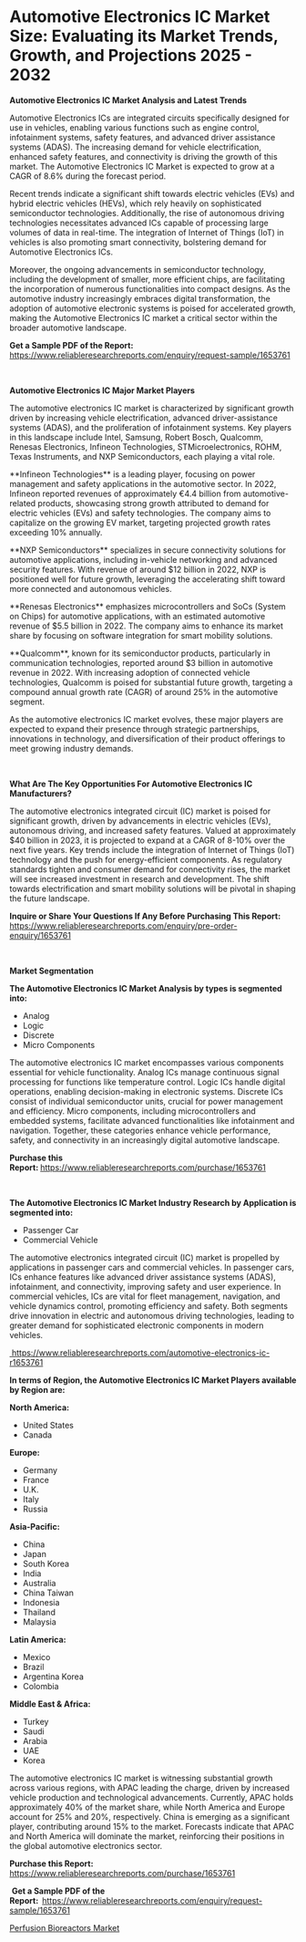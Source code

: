 <p><h1>Automotive Electronics IC Market Size: Evaluating its Market Trends, Growth, and Projections 2025 - 2032</h1></p><p><strong>Automotive Electronics IC Market Analysis and Latest Trends</strong></p>
<p><p>Automotive Electronics ICs are integrated circuits specifically designed for use in vehicles, enabling various functions such as engine control, infotainment systems, safety features, and advanced driver assistance systems (ADAS). The increasing demand for vehicle electrification, enhanced safety features, and connectivity is driving the growth of this market. The Automotive Electronics IC Market is expected to grow at a CAGR of 8.6% during the forecast period.</p><p>Recent trends indicate a significant shift towards electric vehicles (EVs) and hybrid electric vehicles (HEVs), which rely heavily on sophisticated semiconductor technologies. Additionally, the rise of autonomous driving technologies necessitates advanced ICs capable of processing large volumes of data in real-time. The integration of Internet of Things (IoT) in vehicles is also promoting smart connectivity, bolstering demand for Automotive Electronics ICs.</p><p>Moreover, the ongoing advancements in semiconductor technology, including the development of smaller, more efficient chips, are facilitating the incorporation of numerous functionalities into compact designs. As the automotive industry increasingly embraces digital transformation, the adoption of automotive electronic systems is poised for accelerated growth, making the Automotive Electronics IC market a critical sector within the broader automotive landscape.</p></p>
<p><strong>Get a Sample PDF of the Report:&nbsp;</strong> <a href="https://www.reliableresearchreports.com/enquiry/request-sample/1653761?utm_campaign=3137&utm_medium=2&utm_source=Github&utm_content=ia&utm_term=07032025&utm_id=automotive-electronics-ic">https://www.reliableresearchreports.com/enquiry/request-sample/1653761</a></p>
<p>&nbsp;</p>
<p><strong>Automotive Electronics IC Major Market Players</strong></p>
<p><p>The automotive electronics IC market is characterized by significant growth driven by increasing vehicle electrification, advanced driver-assistance systems (ADAS), and the proliferation of infotainment systems. Key players in this landscape include Intel, Samsung, Robert Bosch, Qualcomm, Renesas Electronics, Infineon Technologies, STMicroelectronics, ROHM, Texas Instruments, and NXP Semiconductors, each playing a vital role.</p><p>**Infineon Technologies** is a leading player, focusing on power management and safety applications in the automotive sector. In 2022, Infineon reported revenues of approximately €4.4 billion from automotive-related products, showcasing strong growth attributed to demand for electric vehicles (EVs) and safety technologies. The company aims to capitalize on the growing EV market, targeting projected growth rates exceeding 10% annually.</p><p>**NXP Semiconductors** specializes in secure connectivity solutions for automotive applications, including in-vehicle networking and advanced security features. With revenue of around $12 billion in 2022, NXP is positioned well for future growth, leveraging the accelerating shift toward more connected and autonomous vehicles.</p><p>**Renesas Electronics** emphasizes microcontrollers and SoCs (System on Chips) for automotive applications, with an estimated automotive revenue of $5.5 billion in 2022. The company aims to enhance its market share by focusing on software integration for smart mobility solutions.</p><p>**Qualcomm**, known for its semiconductor products, particularly in communication technologies, reported around $3 billion in automotive revenue in 2022. With increasing adoption of connected vehicle technologies, Qualcomm is poised for substantial future growth, targeting a compound annual growth rate (CAGR) of around 25% in the automotive segment.</p><p>As the automotive electronics IC market evolves, these major players are expected to expand their presence through strategic partnerships, innovations in technology, and diversification of their product offerings to meet growing industry demands.</p></p>
<p>&nbsp;</p>
<p><strong>What Are The Key Opportunities For Automotive Electronics IC Manufacturers?</strong></p>
<p><p>The automotive electronics integrated circuit (IC) market is poised for significant growth, driven by advancements in electric vehicles (EVs), autonomous driving, and increased safety features. Valued at approximately $40 billion in 2023, it is projected to expand at a CAGR of 8-10% over the next five years. Key trends include the integration of Internet of Things (IoT) technology and the push for energy-efficient components. As regulatory standards tighten and consumer demand for connectivity rises, the market will see increased investment in research and development. The shift towards electrification and smart mobility solutions will be pivotal in shaping the future landscape.</p></p>
<p><strong>Inquire or Share Your Questions If Any Before Purchasing This Report:</strong> <a href="https://www.reliableresearchreports.com/enquiry/pre-order-enquiry/1653761?utm_campaign=3137&utm_medium=2&utm_source=Github&utm_content=ia&utm_term=07032025&utm_id=automotive-electronics-ic">https://www.reliableresearchreports.com/enquiry/pre-order-enquiry/1653761</a></p>
<p>&nbsp;</p>
<p><strong>Market Segmentation</strong></p>
<p><strong>The Automotive Electronics IC Market Analysis by types is segmented into:</strong></p>
<p><ul><li>Analog</li><li>Logic</li><li>Discrete</li><li>Micro Components</li></ul></p>
<p><p>The automotive electronics IC market encompasses various components essential for vehicle functionality. Analog ICs manage continuous signal processing for functions like temperature control. Logic ICs handle digital operations, enabling decision-making in electronic systems. Discrete ICs consist of individual semiconductor units, crucial for power management and efficiency. Micro components, including microcontrollers and embedded systems, facilitate advanced functionalities like infotainment and navigation. Together, these categories enhance vehicle performance, safety, and connectivity in an increasingly digital automotive landscape.</p></p>
<p><strong>Purchase this Report:&nbsp;</strong><a href="https://www.reliableresearchreports.com/purchase/1653761?utm_campaign=3137&utm_medium=2&utm_source=Github&utm_content=ia&utm_term=07032025&utm_id=automotive-electronics-ic">https://www.reliableresearchreports.com/purchase/1653761</a></p>
<p>&nbsp;</p>
<p><strong>The Automotive Electronics IC Market Industry Research by Application is segmented into:</strong></p>
<p><ul><li>Passenger Car</li><li>Commercial Vehicle</li></ul></p>
<p><p>The automotive electronics integrated circuit (IC) market is propelled by applications in passenger cars and commercial vehicles. In passenger cars, ICs enhance features like advanced driver assistance systems (ADAS), infotainment, and connectivity, improving safety and user experience. In commercial vehicles, ICs are vital for fleet management, navigation, and vehicle dynamics control, promoting efficiency and safety. Both segments drive innovation in electric and autonomous driving technologies, leading to greater demand for sophisticated electronic components in modern vehicles.</p></p>
<p><a href="https://www.reliableresearchreports.com/automotive-electronics-ic-r1653761?utm_campaign=3137&utm_medium=2&utm_source=Github&utm_content=ia&utm_term=07032025&utm_id=automotive-electronics-ic">&nbsp;https://www.reliableresearchreports.com/automotive-electronics-ic-r1653761</a></p>
<p><strong>In terms of Region, the Automotive Electronics IC Market Players available by Region are:</strong></p>
<p>
    <p> <strong> North America: </strong>
        <ul>
            <li>United States</li>
            <li>Canada</li>
        </ul>
        </p> 
    <p> <strong> Europe: </strong>
        <ul>
            <li>Germany</li>
            <li>France</li>
            <li>U.K.</li>
            <li>Italy</li>
            <li>Russia</li>
        </ul>
        </p> 
    <p> <strong> Asia-Pacific: </strong>
        <ul>
            <li>China</li>
            <li>Japan</li>
            <li>South Korea</li>
            <li>India</li>
            <li>Australia</li>
            <li>China Taiwan</li>
            <li>Indonesia</li>
            <li>Thailand</li>
            <li>Malaysia</li>
        </ul>
        </p> 
    <p> <strong> Latin America: </strong>
        <ul>
            <li>Mexico</li>
            <li>Brazil</li>
            <li>Argentina Korea</li>
            <li>Colombia</li>
        </ul>
        </p> 
    <p> <strong> Middle East & Africa: </strong>
        <ul>
            <li>Turkey</li>
            <li>Saudi</li>
            <li>Arabia</li>
            <li>UAE</li>
            <li>Korea</li>
        </ul>
    </p>
    </p>
<p><p>The automotive electronics IC market is witnessing substantial growth across various regions, with APAC leading the charge, driven by increased vehicle production and technological advancements. Currently, APAC holds approximately 40% of the market share, while North America and Europe account for 25% and 20%, respectively. China is emerging as a significant player, contributing around 15% to the market. Forecasts indicate that APAC and North America will dominate the market, reinforcing their positions in the global automotive electronics sector.</p></p>
<p><strong>Purchase this Report: </strong><a href="https://www.reliableresearchreports.com/purchase/1653761?utm_campaign=3137&utm_medium=2&utm_source=Github&utm_content=ia&utm_term=07032025&utm_id=automotive-electronics-ic">https://www.reliableresearchreports.com/purchase/1653761</a></p>
<p>&nbsp;<strong>Get a Sample PDF of the Report:&nbsp;&nbsp;</strong><a href="https://www.reliableresearchreports.com/enquiry/request-sample/1653761?utm_campaign=3137&utm_medium=2&utm_source=Github&utm_content=ia&utm_term=07032025&utm_id=automotive-electronics-ic">https://www.reliableresearchreports.com/enquiry/request-sample/1653761</a></p>
<p><strong></strong></p>
<p><p><a href="https://github.com/nacrehuipie/Market-Research-Report-List-1/blob/main/perfusion-bioreactors-market.md?utm_campaign=3137&utm_medium=2&utm_source=Github&utm_content=ia&utm_term=07032025&utm_id=automotive-electronics-ic">Perfusion Bioreactors Market</a></p></p>